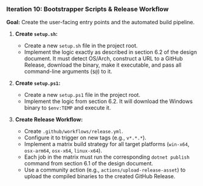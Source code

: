 ### **Iteration 10: Bootstrapper Scripts & Release Workflow**

**Goal:** Create the user-facing entry points and the automated build pipeline.

1.  **Create `setup.sh`:**
    *   Create a new `setup.sh` file in the project root.
    *   Implement the logic exactly as described in section 6.2 of the design document. It must detect OS/Arch, construct a URL to a GitHub Release, download the binary, make it executable, and pass all command-line arguments (`$@`) to it.

2.  **Create `setup.ps1`:**
    *   Create a new `setup.ps1` file in the project root.
    *   Implement the logic from section 6.2. It will download the Windows binary to `$env:TEMP` and execute it.

3.  **Create Release Workflow:**
    *   Create `.github/workflows/release.yml`.
    *   Configure it to trigger on new tags (e.g., `v*.*.*`).
    *   Implement a matrix build strategy for all target platforms (`win-x64`, `osx-arm64`, `osx-x64`, `linux-x64`).
    *   Each job in the matrix must run the corresponding `dotnet publish` command from section 6.1 of the design document.
    *   Use a community action (e.g., `actions/upload-release-asset`) to upload the compiled binaries to the created GitHub Release.
